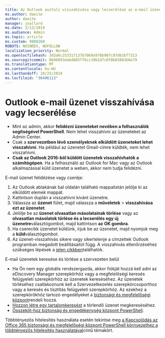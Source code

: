 ```yaml
---
title: Az Outlook asztali visszahívása vagy lecserélése az e-mail üzenetre
ms.author: daeite
author: daeite
manager: joallard
ms.date: 3/13/2019
ms.audience: Admin
ms.topic: article
ms.custom: 9000260
ROBOTS: NOINDEX, NOFOLLOW
localization_priority: Normal
ms.openlocfilehash: 3d3a6c253317137b7069a978b907c97d61bf7313
ms.sourcegitcommit: 0b06093dabd685f76cc39b1d7c0f8b03883b6e79
ms.translationtype: MT
ms.contentlocale: hu-HU
ms.lasthandoff: 10/25/2019
ms.locfileid: "36496113"
---
```

# <a name="recall-or-replace-an-outlook-email-message"></a>Outlook e-mail üzenet visszahívása vagy lecserélése

- Mint az admin, akkor **felidézni üzeneteket nevében a felhasználók segítségével PowerShell**. Nem lehet visszahívni az üzeneteket az Admin Center.
- Csak a **szervezetben lévő személyeknek elküldött üzeneteket lehet visszahívni**. Ha például az üzenetet Gmail-címre küldték, nem lehet visszahívni.
- **Csak az Outlook 2016-ből küldött üzenetek visszahívhatók a számítógépen**. Ha a felhasználó az Outlook for Mac vagy az Outlook alkalmazással küld üzenetet a weben, akkor nem tudja felidézni.

E-mail üzenet felidézése vagy cseréje:

1. Az Outlook ablakának bal oldalán található mappalistán jelölje ki az elküldött elemek mappát.
1. Kattintson duplán a visszahívni kívánt üzenetre.
1. Válassza az **üzenet** fület, majd válassza a **műveletek** > **visszahívása ezt az üzenetet**.
1. Jelölje be az **üzenet olvasatlan másolatainak törlése** vagy az **olvasatlan másolatok törlése és a lecserélés egy új üzenetre**választógombot, majd kattintson **az OK gombra**.
1. Ha cserecikk üzenetet küldünk, írjuk be az üzenetet, majd nyomjuk meg a **küld**választógombot.
1. Az üzenet-visszahívás sikere vagy sikertelenje a címzettek Outlook programban megadott beállításaitól függ. A visszahívás ellenőrzéséhez szükséges lépések a [jelen cikkben](https://support.office.com/article/35027f88-d655-4554-b4f8-6c0729a723a0)találhatók.

E-mail üzenetek keresése és törlése a szervezeten belül

- Ha Ön nem egy globális rendszergazda, akkor fiókját hozzá kell adni az eDiscovery Manager szerepkörhöz vagy a megfelelőségi keresés felügyeleti szerepkörhöz az üzenetek kereséséhez. Az üzenetek törléséhez csatlakoznunk kell a Szervezetkezelés szerepkörcsoporthoz vagy a keresés és tisztítás felügyeleti szerepkörhöz. Az ezekhez a szerepkörökhöz tartozó engedélyeket a [biztonsági és megfelelőségi központ](https://go.microsoft.com/fwlink/?linkid=2083731)rendeli hozzá.
- [Hozzon létre egy tartalomkeresést](https://docs.microsoft.com/office365/securitycompliance/content-search) a törlendő üzenet megkereséséhez.
- [Összeköt-hoz biztonság és engedékenység központ PowerShell](https://docs.microsoft.com/powershell/exchange/office-365-scc/connect-to-scc-powershell/connect-to-scc-powershell?view=exchange-ps).

Többtényezős hitelesítés használata esetén tekintse meg [a Kapcsolódás az Office 365 biztonsági és megfelelőségi központ PowerShell környezethez a többtényezős hitelesítés használatával](https://docs.microsoft.com/powershell/exchange/office-365-scc/connect-to-scc-powershell/mfa-connect-to-scc-powershell?view=exchange-ps)című témakört.